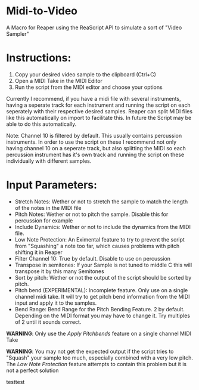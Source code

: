 # Midi-to-Video
A Macro for Reaper using the ReaScript API to simulate a sort of "Video Sampler"

# Instructions:

1. Copy your desired video sample to the clipboard (Ctrl+C)
1. Open a MIDI Take in the MIDI Editor 
1. Run the script from the MIDI editor and choose your options

Currently I recommend, if you have a midi file with several instruments, having a seperate track for each instrument  and running the script on each seperately with their respective desired samples. Reaper can split MIDI files like this automatically on import to facilitate this. In future the Script may be able to do this automatically.

Note: Channel 10 is filtered by default. This usually contains percussion instruments. In order to use the script on these I recommend not only having channel 10 on a seperate track, but also splitting the MIDI so each percussion instrument has it's own track and running the script on these individually with different samples. 

# Input Parameters:
* Stretch Notes: Wether or not to stretch the sample to match the length of the notes in the MIDI file
* Pitch Notes: Wether or not to pitch the sample. Disable this for percussion for example
* Include Dynamics: Wether or not to include the dynamics from the MIDI file.
* Low Note Protection: An Eximental feature to try to prevent the script from "Squashing" a note too far, which causes problems with pitch shifting it in Reaper
* Filter Channel 10: True by default. Disable to use on percussion
* Transpose in semitones: If your Sample is not tuned to middle C this will transpose it by this many Semitones
* Sort by pitch: Wether or not the output of the script should be sorted by pitch.
* Pitch bend (EXPERIMENTAL): Incomplete feature. Only use on a single channel midi take. It will try to get pitch bend information from the MIDI input and apply it to the samples.
* Bend Range: Bend Range for the Pitch Bending Feature. 2 by default. Depending on the MIDI format you may have to change it. Try multiples of 2 until it sounds correct.
  
__WARNING__: Only use the *Apply Pitchbends* feature on a single channel MIDI Take
  
__WARNING__: You may not get the expected output if the script tries to "Squash" your sample too much, especially combined with a very low pitch. The *Low Note Protection* feature attempts to contain this problem but it is not a perfect solution

testtest
